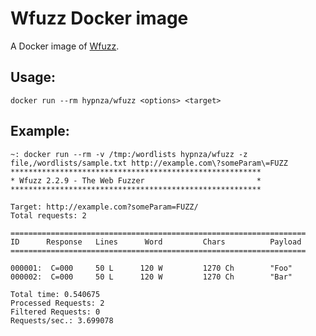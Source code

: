 # Wfuzz Docker image
A Docker image of [Wfuzz](https://github.com/xmendez/wfuzz).

## Usage:

    docker run --rm hypnza/wfuzz <options> <target>

## Example:

    ~: docker run --rm -v /tmp:/wordlists hypnza/wfuzz -z file,/wordlists/sample.txt http://example.com\?someParam\=FUZZ
    ********************************************************
    * Wfuzz 2.2.9 - The Web Fuzzer                         *
    ********************************************************

    Target: http://example.com?someParam=FUZZ/
    Total requests: 2

    ==================================================================
    ID      Response   Lines      Word         Chars          Payload
    ==================================================================

    000001:  C=000     50 L      120 W         1270 Ch        "Foo"
    000002:  C=000     50 L      120 W         1270 Ch        "Bar"

    Total time: 0.540675
    Processed Requests: 2
    Filtered Requests: 0
    Requests/sec.: 3.699078
